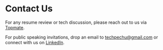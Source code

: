 # Contact Us

For any resume review or tech discussion, please reach out to us via [Topmate](https://topmate.io/keerthivasan_kannan/).

For public speaking invitations, drop an email to [techpechu@gmail.com](mailto:techpechu@gmail.com) or connect with us on [LinkedIn](https://www.linkedin.com/in/keerthivasan-kannan).